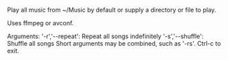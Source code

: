Play all music from ~/Music by default or supply a directory or file to play.

Uses ffmpeg or avconf.

Arguments:
    '-r','--repeat': Repeat all songs indefinitely
    '-s','--shuffle': Shuffle all songs
Short arguments may be combined, such as '-rs'.
Ctrl-c to exit.
